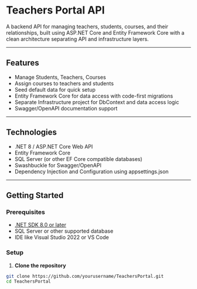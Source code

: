 # Teachers Portal API

A backend API for managing teachers, students, courses, and their relationships, built using ASP.NET Core and Entity Framework Core with a clean architecture separating API and infrastructure layers.

---

## Features

- Manage Students, Teachers, Courses
- Assign courses to teachers and students
- Seed default data for quick setup
- Entity Framework Core for data access with code-first migrations
- Separate Infrastructure project for DbContext and data access logic
- Swagger/OpenAPI documentation support

---

## Technologies

- .NET 8 / ASP.NET Core Web API
- Entity Framework Core
- SQL Server (or other EF Core compatible databases)
- Swashbuckle for Swagger/OpenAPI
- Dependency Injection and Configuration using appsettings.json

---

## Getting Started

### Prerequisites

- [.NET SDK 8.0 or later](https://dotnet.microsoft.com/download)
- SQL Server or other supported database
- IDE like Visual Studio 2022 or VS Code

### Setup

1. **Clone the repository**

```bash
git clone https://github.com/yourusername/TeachersPortal.git
cd TeachersPortal
